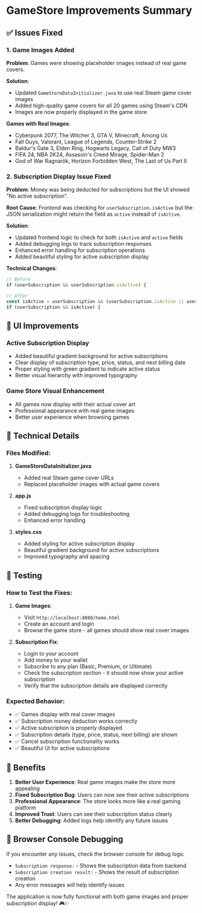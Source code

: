 # GameStore Improvements Summary

## ✅ Issues Fixed

### 1. Game Images Added
**Problem**: Games were showing placeholder images instead of real game covers.

**Solution**: 
- Updated `GameStoreDataInitializer.java` to use real Steam game cover images
- Added high-quality game covers for all 20 games using Steam's CDN
- Images are now properly displayed in the game store

**Games with Real Images**:
- Cyberpunk 2077, The Witcher 3, GTA V, Minecraft, Among Us
- Fall Guys, Valorant, League of Legends, Counter-Strike 2
- Baldur's Gate 3, Elden Ring, Hogwarts Legacy, Call of Duty MW3
- FIFA 24, NBA 2K24, Assassin's Creed Mirage, Spider-Man 2
- God of War Ragnarök, Horizon Forbidden West, The Last of Us Part II

### 2. Subscription Display Issue Fixed
**Problem**: Money was being deducted for subscriptions but the UI showed "No active subscription".

**Root Cause**: Frontend was checking for `userSubscription.isActive` but the JSON serialization might return the field as `active` instead of `isActive`.

**Solution**:
- Updated frontend logic to check for both `isActive` and `active` fields
- Added debugging logs to track subscription responses
- Enhanced error handling for subscription operations
- Added beautiful styling for active subscription display

**Technical Changes**:
```javascript
// Before
if (userSubscription && userSubscription.isActive) {

// After  
const isActive = userSubscription && (userSubscription.isActive || userSubscription.active);
if (userSubscription && isActive) {
```

## 🎨 UI Improvements

### Active Subscription Display
- Added beautiful gradient background for active subscriptions
- Clear display of subscription type, price, status, and next billing date
- Proper styling with green gradient to indicate active status
- Better visual hierarchy with improved typography

### Game Store Visual Enhancement
- All games now display with their actual cover art
- Professional appearance with real game images
- Better user experience when browsing games

## 🔧 Technical Details

### Files Modified:
1. **GameStoreDataInitializer.java**
   - Added real Steam game cover URLs
   - Replaced placeholder images with actual game covers

2. **app.js**
   - Fixed subscription display logic
   - Added debugging logs for troubleshooting
   - Enhanced error handling

3. **styles.css**
   - Added styling for active subscription display
   - Beautiful gradient background for active subscriptions
   - Improved typography and spacing

## 🧪 Testing

### How to Test the Fixes:

1. **Game Images**:
   - Visit `http://localhost:8080/home.html`
   - Create an account and login
   - Browse the game store - all games should show real cover images

2. **Subscription Fix**:
   - Login to your account
   - Add money to your wallet
   - Subscribe to any plan (Basic, Premium, or Ultimate)
   - Check the subscription section - it should now show your active subscription
   - Verify that the subscription details are displayed correctly

### Expected Behavior:
- ✅ Games display with real cover images
- ✅ Subscription money deduction works correctly
- ✅ Active subscription is properly displayed
- ✅ Subscription details (type, price, status, next billing) are shown
- ✅ Cancel subscription functionality works
- ✅ Beautiful UI for active subscriptions

## 🚀 Benefits

1. **Better User Experience**: Real game images make the store more appealing
2. **Fixed Subscription Bug**: Users can now see their active subscriptions
3. **Professional Appearance**: The store looks more like a real gaming platform
4. **Improved Trust**: Users can see their subscription status clearly
5. **Better Debugging**: Added logs help identify any future issues

## 📱 Browser Console Debugging

If you encounter any issues, check the browser console for debug logs:
- `Subscription response:` - Shows the subscription data from backend
- `Subscription creation result:` - Shows the result of subscription creation
- Any error messages will help identify issues

The application is now fully functional with both game images and proper subscription display! 🎮✨

